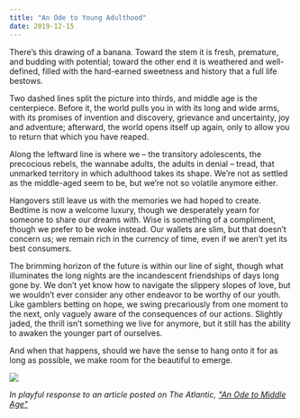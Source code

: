```yaml
---
title: "An Ode to Young Adulthood"
date: 2019-12-15
---
```


There’s this drawing of a banana. Toward the stem it is fresh, premature, and budding with potential; toward the other end it is weathered and well-defined, filled with the hard-earned sweetness and history that a full life bestows. 

Two dashed lines split the picture into thirds, and middle age is the centerpiece. Before it, the world pulls you in with its long and wide arms, with its promises of invention and discovery, grievance and uncertainty, joy and adventure; afterward, the world opens itself up again, only to allow you to return that which you have reaped. 

Along the leftward line is where we – the transitory adolescents, the precocious rebels, the wannabe adults, the adults in denial – tread, that unmarked territory in which adulthood takes its shape. We’re not as settled as the middle-aged seem to be, but we’re not so volatile anymore either. 

Hangovers still leave us with the memories we had hoped to create. Bedtime is now a welcome luxury, though we desperately yearn for someone to share our dreams with. Wise is something of a compliment, though we prefer to be woke instead. Our wallets are slim, but that doesn’t concern us; we remain rich in the currency of time, even if we aren’t yet its best consumers. 

The brimming horizon of the future is within our line of sight, though what illuminates the long nights are the incandescent friendships of days long gone by. We don’t yet know how to navigate the slippery slopes of love, but we wouldn’t ever consider any other endeavor to be worthy of our youth. Like gamblers betting on hope, we swing precariously from one moment to the next, only vaguely aware of the consequences of our actions. Slightly jaded, the thrill isn’t something we live for anymore, but it still has the ability to awaken the younger part of ourselves. 

And when that happens, should we have the sense to hang onto it for as long as possible, we make room for the beautiful to emerge.

![](/images/gallery/banana.jpg)

*In playful response to an article posted on The Atlantic, ["An Ode to Middle Age"](https://www.theatlantic.com/magazine/archive/2020/01/ode-to-middle-age/603067/)*
